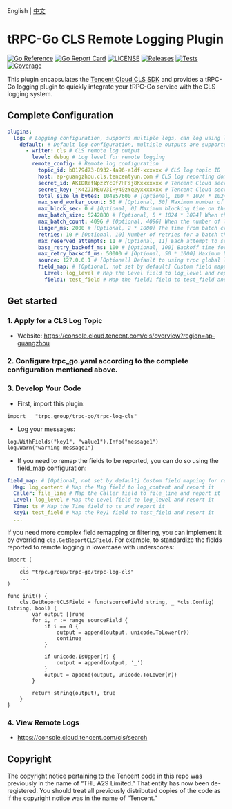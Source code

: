 English | [中文](README_CN.md)

# tRPC-Go CLS Remote Logging Plugin

[![Go Reference](https://pkg.go.dev/badge/github.com/trpc-ecosystem/go-log-cls.svg)](https://pkg.go.dev/github.com/trpc-ecosystem/go-log-cls)
[![Go Report Card](https://goreportcard.com/badge/trpc.group/trpc-go/trpc-log-cls)](https://goreportcard.com/report/trpc.group/trpc-go/trpc-log-cls)
[![LICENSE](https://img.shields.io/badge/license-Apache--2.0-green.svg)](https://github.com/trpc-ecosystem/go-log-cls/blob/main/LICENSE)
[![Releases](https://img.shields.io/github/release/trpc-ecosystem/go-log-cls.svg?style=flat-square)](https://github.com/trpc-ecosystem/go-log-cls/releases)
[![Tests](https://github.com/trpc-ecosystem/go-log-cls/actions/workflows/prc.yaml/badge.svg)](https://github.com/trpc-ecosystem/go-log-cls/actions/workflows/prc.yaml)
[![Coverage](https://codecov.io/gh/trpc-ecosystem/go-log-cls/branch/main/graph/badge.svg)](https://app.codecov.io/gh/trpc-ecosystem/go-log-cls/tree/main)

This plugin encapsulates the [Tencent Cloud CLS SDK](https://github.com/TencentCloud/tencentcloud-cls-sdk-go) and provides a tRPC-Go logging plugin to quickly integrate your tRPC-Go service with the CLS logging system.

## Complete Configuration

```yaml
plugins:
  log: # Logging configuration, supports multiple logs, can log using log.Get("xxx").Debug
    default: # Default log configuration, multiple outputs are supported for each log
      - writer: cls # CLS remote log output
        level: debug # Log level for remote logging
        remote_config: # Remote log configuration
          topic_id: b0179d73-8932-4a96-a1df-xxxxxx # CLS log topic ID
          host: ap-guangzhou.cls.tencentyun.com # CLS log reporting domain
          secret_id: AKIDRefNpzzYcOf7HFsj8Kxxxxxxx # Tencent Cloud secret_id
          secret_key: jK4ZJIMEuV3IHy49zYq2yxxxxxxx # Tencent Cloud secret_key
          total_size_ln_bytes: 104857600 # [Optional, 100 * 1024 * 1024] Maximum log size that the instance can cache
          max_send_worker_count: 50 # [Optional, 50] Maximum number of "goroutines" for concurrency
          max_block_sec: 0 # [Optional, 0] Maximum blocking time on the send method, default is 0 (non-blocking)
          max_batch_size: 5242880 # [Optional, 5 * 1024 * 1024] When the log size cached in the Batch is greater than or equal to MaxBatchSize, the batch will be sent
          max_batch_count: 4096 # [Optional, 4096] When the number of logs cached in the Batch is greater than or equal to MaxBatchCount, the batch will be sent
          linger_ms: 2000 # [Optional, 2 * 1000] The time from batch creation to being able to send
          retries: 10 # [Optional, 10] Number of retries for a batch that failed to send for the first time
          max_reserved_attempts: 11 # [Optional, 11] Each attempt to send a batch corresponds to an attempt, and this parameter controls the number of attempts returned to the user
          base_retry_backoff_ms: 100 # [Optional, 100] Backoff time for the first retry
          max_retry_backoff_ms: 50000 # [Optional, 50 * 1000] Maximum backoff time for retries
          source: 127.0.0.1 # [Optional] Default to using trpc global local_ip, service listening IP
          field_map: # [Optional, not set by default] Custom field mapping for reporting
            Level: log_level # Map the Level field to log_level and report it
            field1: test_field # Map the field1 field to test_field and report it
```

## Get started

### 1. Apply for a CLS Log Topic

- Website: https://console.cloud.tencent.com/cls/overview?region=ap-guangzhou

### 2. Configure trpc_go.yaml according to the complete configuration mentioned above.

### 3. Develop Your Code

- First, import this plugin:

```golang
import _ "trpc.group/trpc-go/trpc-log-cls"
```

- Log your messages:

```golang
log.WithFields("key1", "value1").Info("message1")
log.Warn("warning message1")
```

- If you need to remap the fields to be reported, you can do so using the field_map configuration:

```yaml
field_map: # [Optional, not set by default] Custom field mapping for reporting
  Msg: log_content # Map the Msg field to log_content and report it
  Caller: file_line # Map the Caller field to file_line and report it
  Level: log_level # Map the Level field to log_level and report it
  Time: ts # Map the Time field to ts and report it
  key1: test_field # Map the key1 field to test_field and report it
  ...
```

If you need more complex field remapping or filtering, you can implement it by overriding `cls.GetReportCLSField`. For example, to standardize the fields reported to remote logging in lowercase with underscores:

```golang
import (
	...
    cls "trpc.group/trpc-go/trpc-log-cls"
	...
)

func init() {
	cls.GetReportCLSField = func(sourceField string, _ *cls.Config) (string, bool) {
		var output []rune
		for i, r := range sourceField {
			if i == 0 {
				output = append(output, unicode.ToLower(r))
				continue
			}

			if unicode.IsUpper(r) {
				output = append(output, '_')
			}
			output = append(output, unicode.ToLower(r))
		}

		return string(output), true
	}
}
```

### 4. View Remote Logs

- https://console.cloud.tencent.com/cls/search

## Copyright

The copyright notice pertaining to the Tencent code in this repo was previously in the name of “THL A29 Limited.”  That entity has now been de-registered.  You should treat all previously distributed copies of the code as if the copyright notice was in the name of “Tencent.”
